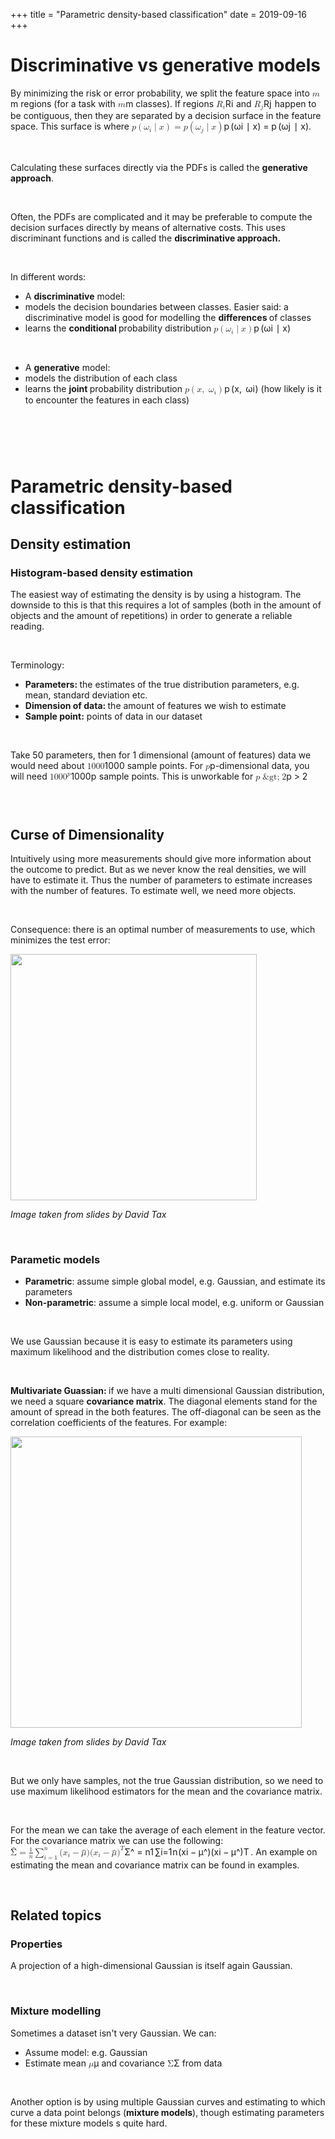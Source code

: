 +++
title = "Parametric density-based classification"
date = 2019-09-16
+++
<h1 id="discriminative-vs-generative-models"><span>Discriminative vs generative models</span></h1><p><span style="background-color: transparent;">By minimizing the risk or error probability, we split the feature space into <span class="ql-formula" data-value="m">﻿<span contenteditable="false"><span class="katex"><span class="katex-mathml"><math><semantics><mrow><mi>m</mi></mrow><annotation encoding="application/x-tex">m</annotation></semantics></math></span><span class="katex-html" aria-hidden="true"><span class="base"><span class="strut" style="height: 0.43056em; vertical-align: 0em;"></span><span class="mord mathdefault">m</span></span></span></span></span>﻿</span> regions (for a task with <span class="ql-formula" data-value="m">﻿<span contenteditable="false"><span class="katex"><span class="katex-mathml"><math><semantics><mrow><mi>m</mi></mrow><annotation encoding="application/x-tex">m</annotation></semantics></math></span><span class="katex-html" aria-hidden="true"><span class="base"><span class="strut" style="height: 0.43056em; vertical-align: 0em;"></span><span class="mord mathdefault">m</span></span></span></span></span>﻿</span> classes). If regions <span class="ql-formula" data-value="R_i">﻿<span contenteditable="false"><span class="katex"><span class="katex-mathml"><math><semantics><mrow><msub><mi>R</mi><mi>i</mi></msub></mrow><annotation encoding="application/x-tex">R_i</annotation></semantics></math></span><span class="katex-html" aria-hidden="true"><span class="base"><span class="strut" style="height: 0.83333em; vertical-align: -0.15em;"></span><span class="mord"><span style="margin-right: 0.00773em;" class="mord mathdefault">R</span><span class="msupsub"><span class="vlist-t vlist-t2"><span class="vlist-r"><span class="vlist" style="height: 0.31166399999999994em;"><span class="" style="top: -2.5500000000000003em; margin-left: -0.00773em; margin-right: 0.05em;"><span class="pstrut" style="height: 2.7em;"></span><span class="sizing reset-size6 size3 mtight"><span class="mord mathdefault mtight">i</span></span></span></span><span class="vlist-s">​</span></span><span class="vlist-r"><span class="vlist" style="height: 0.15em;"><span class=""></span></span></span></span></span></span></span></span></span></span>﻿</span> and <span class="ql-formula" data-value="R_j">﻿<span contenteditable="false"><span class="katex"><span class="katex-mathml"><math><semantics><mrow><msub><mi>R</mi><mi>j</mi></msub></mrow><annotation encoding="application/x-tex">R_j</annotation></semantics></math></span><span class="katex-html" aria-hidden="true"><span class="base"><span class="strut" style="height: 0.969438em; vertical-align: -0.286108em;"></span><span class="mord"><span style="margin-right: 0.00773em;" class="mord mathdefault">R</span><span class="msupsub"><span class="vlist-t vlist-t2"><span class="vlist-r"><span class="vlist" style="height: 0.311664em;"><span class="" style="top: -2.5500000000000003em; margin-left: -0.00773em; margin-right: 0.05em;"><span class="pstrut" style="height: 2.7em;"></span><span class="sizing reset-size6 size3 mtight"><span style="margin-right: 0.05724em;" class="mord mathdefault mtight">j</span></span></span></span><span class="vlist-s">​</span></span><span class="vlist-r"><span class="vlist" style="height: 0.286108em;"><span class=""></span></span></span></span></span></span></span></span></span></span>﻿</span> happen to be </span><span>contiguous</span><span style="background-color: transparent;">, then they are separated by a decision surface in the feature space. This surface is where </span><span><span class="ql-formula" data-value="p\left(\omega_i\mid x\right)=p\left(\omega_j\mid x\right)">﻿<span contenteditable="false"><span class="katex"><span class="katex-mathml"><math><semantics><mrow><mi>p</mi><mrow><mo fence="true">(</mo><msub><mi>ω</mi><mi>i</mi></msub><mo>∣</mo><mi>x</mi><mo fence="true">)</mo></mrow><mo>=</mo><mi>p</mi><mrow><mo fence="true">(</mo><msub><mi>ω</mi><mi>j</mi></msub><mo>∣</mo><mi>x</mi><mo fence="true">)</mo></mrow></mrow><annotation encoding="application/x-tex">p\left(\omega_i\mid x\right)=p\left(\omega_j\mid x\right)</annotation></semantics></math></span><span class="katex-html" aria-hidden="true"><span class="base"><span class="strut" style="height: 1em; vertical-align: -0.25em;"></span><span class="mord mathdefault">p</span><span class="mspace" style="margin-right: 0.16666666666666666em;"></span><span class="minner"><span class="mopen delimcenter" style="top: 0em;">(</span><span class="mord"><span style="margin-right: 0.03588em;" class="mord mathdefault">ω</span><span class="msupsub"><span class="vlist-t vlist-t2"><span class="vlist-r"><span class="vlist" style="height: 0.31166399999999994em;"><span class="" style="top: -2.5500000000000003em; margin-left: -0.03588em; margin-right: 0.05em;"><span class="pstrut" style="height: 2.7em;"></span><span class="sizing reset-size6 size3 mtight"><span class="mord mathdefault mtight">i</span></span></span></span><span class="vlist-s">​</span></span><span class="vlist-r"><span class="vlist" style="height: 0.15em;"><span class=""></span></span></span></span></span></span><span class="mspace" style="margin-right: 0.2777777777777778em;"></span><span class="mrel">∣</span><span class="mspace" style="margin-right: 0.2777777777777778em;"></span><span class="mord mathdefault">x</span><span class="mclose delimcenter" style="top: 0em;">)</span></span><span class="mspace" style="margin-right: 0.2777777777777778em;"></span><span class="mrel">=</span><span class="mspace" style="margin-right: 0.2777777777777778em;"></span></span><span class="base"><span class="strut" style="height: 1.036108em; vertical-align: -0.286108em;"></span><span class="mord mathdefault">p</span><span class="mspace" style="margin-right: 0.16666666666666666em;"></span><span class="minner"><span class="mopen delimcenter" style="top: 0em;">(</span><span class="mord"><span style="margin-right: 0.03588em;" class="mord mathdefault">ω</span><span class="msupsub"><span class="vlist-t vlist-t2"><span class="vlist-r"><span class="vlist" style="height: 0.311664em;"><span class="" style="top: -2.5500000000000003em; margin-left: -0.03588em; margin-right: 0.05em;"><span class="pstrut" style="height: 2.7em;"></span><span class="sizing reset-size6 size3 mtight"><span style="margin-right: 0.05724em;" class="mord mathdefault mtight">j</span></span></span></span><span class="vlist-s">​</span></span><span class="vlist-r"><span class="vlist" style="height: 0.286108em;"><span class=""></span></span></span></span></span></span><span class="mspace" style="margin-right: 0.2777777777777778em;"></span><span class="mrel">∣</span><span class="mspace" style="margin-right: 0.2777777777777778em;"></span><span class="mord mathdefault">x</span><span class="mclose delimcenter" style="top: 0em;">)</span></span></span></span></span></span>﻿</span>.</span></p><p><br></p><p><span style="background-color: transparent;">Calculating these surfaces directly via the </span><span>PDFs </span><span style="background-color: transparent;">is called the </span><strong style="background-color: transparent;">generative approach</strong><span style="background-color: transparent;">.</span></p><p><br></p><p><span style="background-color: transparent;">Often, the PDFs are complicated and it may be preferable to compute the decision surfaces directly by means of alternative costs. This uses discriminant functions and is called the </span><strong style="background-color: transparent;">discriminative approach.</strong></p><p><br></p><p><span>In different words:</span></p><ul><li><span>A </span><strong>discriminative</strong><span> model:</span></li><li class="ql-indent-1"><span>models the decision boundaries between classes. Easier said: a discriminative model is good for modelling the </span><strong>differences </strong><span>of classes</span></li><li class="ql-indent-1"><span>learns the </span><strong>conditional </strong><span>probability distribution <span class="ql-formula" data-value="p\left(\omega_i\mid x\right)">﻿<span contenteditable="false"><span class="katex"><span class="katex-mathml"><math><semantics><mrow><mi>p</mi><mrow><mo fence="true">(</mo><msub><mi>ω</mi><mi>i</mi></msub><mo>∣</mo><mi>x</mi><mo fence="true">)</mo></mrow></mrow><annotation encoding="application/x-tex">p\left(\omega_i\mid x\right)</annotation></semantics></math></span><span class="katex-html" aria-hidden="true"><span class="base"><span class="strut" style="height: 1em; vertical-align: -0.25em;"></span><span class="mord mathdefault">p</span><span class="mspace" style="margin-right: 0.16666666666666666em;"></span><span class="minner"><span class="mopen delimcenter" style="top: 0em;">(</span><span class="mord"><span style="margin-right: 0.03588em;" class="mord mathdefault">ω</span><span class="msupsub"><span class="vlist-t vlist-t2"><span class="vlist-r"><span class="vlist" style="height: 0.31166399999999994em;"><span class="" style="top: -2.5500000000000003em; margin-left: -0.03588em; margin-right: 0.05em;"><span class="pstrut" style="height: 2.7em;"></span><span class="sizing reset-size6 size3 mtight"><span class="mord mathdefault mtight">i</span></span></span></span><span class="vlist-s">​</span></span><span class="vlist-r"><span class="vlist" style="height: 0.15em;"><span class=""></span></span></span></span></span></span><span class="mspace" style="margin-right: 0.2777777777777778em;"></span><span class="mrel">∣</span><span class="mspace" style="margin-right: 0.2777777777777778em;"></span><span class="mord mathdefault">x</span><span class="mclose delimcenter" style="top: 0em;">)</span></span></span></span></span></span>﻿</span></span></li></ul><p><br></p><ul><li><span>A </span><strong>generative</strong><span> model:</span></li><li class="ql-indent-1"><span>models the distribution of each class</span></li><li class="ql-indent-1"><span>learns the </span><strong>joint </strong><span>probability distribution <span class="ql-formula" data-value="p\left(x,\ \omega_i\right)">﻿<span contenteditable="false"><span class="katex"><span class="katex-mathml"><math><semantics><mrow><mi>p</mi><mrow><mo fence="true">(</mo><mi>x</mi><mo separator="true">,</mo><mtext>&nbsp;</mtext><msub><mi>ω</mi><mi>i</mi></msub><mo fence="true">)</mo></mrow></mrow><annotation encoding="application/x-tex">p\left(x,\ \omega_i\right)</annotation></semantics></math></span><span class="katex-html" aria-hidden="true"><span class="base"><span class="strut" style="height: 1em; vertical-align: -0.25em;"></span><span class="mord mathdefault">p</span><span class="mspace" style="margin-right: 0.16666666666666666em;"></span><span class="minner"><span class="mopen delimcenter" style="top: 0em;">(</span><span class="mord mathdefault">x</span><span class="mpunct">,</span><span class="mspace" style="margin-right: 0.16666666666666666em;"></span><span class="mspace">&nbsp;</span><span class="mord"><span style="margin-right: 0.03588em;" class="mord mathdefault">ω</span><span class="msupsub"><span class="vlist-t vlist-t2"><span class="vlist-r"><span class="vlist" style="height: 0.31166399999999994em;"><span class="" style="top: -2.5500000000000003em; margin-left: -0.03588em; margin-right: 0.05em;"><span class="pstrut" style="height: 2.7em;"></span><span class="sizing reset-size6 size3 mtight"><span class="mord mathdefault mtight">i</span></span></span></span><span class="vlist-s">​</span></span><span class="vlist-r"><span class="vlist" style="height: 0.15em;"><span class=""></span></span></span></span></span></span><span class="mclose delimcenter" style="top: 0em;">)</span></span></span></span></span></span>﻿</span> (how likely is it to encounter the features in each class)</span></li></ul><h1 id=""><br></h1><h1 id="parametric-density-based-classification"><span style="background-color: transparent;">Parametric density-based classification</span></h1><h2 id="density-estimation"><span>Density estimation</span></h2><h3 id="histogram-based-density-estimation">Histogram-based density estimation</h3><p>The easiest way of estimating the density is by using a histogram. The downside to this is that this requires a lot of samples (both in the amount of objects and the amount of repetitions) in order to generate a reliable reading.</p><p><br></p><p>Terminology:</p><ul><li><strong>Parameters: </strong>the estimates of the true distribution parameters, e.g. mean, standard deviation etc.</li><li><strong>Dimension of data: </strong>the amount of features we wish to estimate</li><li><strong>Sample point:</strong> points of data in our dataset</li></ul><p><br></p><p>Take 50 parameters, then for 1 dimensional (amount of features) data we would need about <span class="ql-formula" data-value="1000">﻿<span contenteditable="false"><span class="katex"><span class="katex-mathml"><math><semantics><mrow><mn>1000</mn></mrow><annotation encoding="application/x-tex">1000</annotation></semantics></math></span><span class="katex-html" aria-hidden="true"><span class="base"><span class="strut" style="height: 0.64444em; vertical-align: 0em;"></span><span class="mord">1</span><span class="mord">0</span><span class="mord">0</span><span class="mord">0</span></span></span></span></span>﻿</span> sample points. For <span class="ql-formula" data-value="p">﻿<span contenteditable="false"><span class="katex"><span class="katex-mathml"><math><semantics><mrow><mi>p</mi></mrow><annotation encoding="application/x-tex">p</annotation></semantics></math></span><span class="katex-html" aria-hidden="true"><span class="base"><span class="strut" style="height: 0.625em; vertical-align: -0.19444em;"></span><span class="mord mathdefault">p</span></span></span></span></span>﻿</span>-dimensional data, you will need <span class="ql-formula" data-value="1000^p">﻿<span contenteditable="false"><span class="katex"><span class="katex-mathml"><math><semantics><mrow><mn>100</mn><msup><mn>0</mn><mi>p</mi></msup></mrow><annotation encoding="application/x-tex">1000^p</annotation></semantics></math></span><span class="katex-html" aria-hidden="true"><span class="base"><span class="strut" style="height: 0.664392em; vertical-align: 0em;"></span><span class="mord">1</span><span class="mord">0</span><span class="mord">0</span><span class="mord"><span class="mord">0</span><span class="msupsub"><span class="vlist-t"><span class="vlist-r"><span class="vlist" style="height: 0.664392em;"><span class="" style="top: -3.063em; margin-right: 0.05em;"><span class="pstrut" style="height: 2.7em;"></span><span class="sizing reset-size6 size3 mtight"><span class="mord mathdefault mtight">p</span></span></span></span></span></span></span></span></span></span></span></span>﻿</span> sample points. This is unworkable for <span class="ql-formula" data-value="p>2">﻿<span contenteditable="false"><span class="katex"><span class="katex-mathml"><math><semantics><mrow><mi>p</mi><mo>&amp;gt;</mo><mn>2</mn></mrow><annotation encoding="application/x-tex">p&amp;gt;2</annotation></semantics></math></span><span class="katex-html" aria-hidden="true"><span class="base"><span class="strut" style="height: 0.7335400000000001em; vertical-align: -0.19444em;"></span><span class="mord mathdefault">p</span><span class="mspace" style="margin-right: 0.2777777777777778em;"></span><span class="mrel">&gt;</span><span class="mspace" style="margin-right: 0.2777777777777778em;"></span></span><span class="base"><span class="strut" style="height: 0.64444em; vertical-align: 0em;"></span><span class="mord">2</span></span></span></span></span>﻿</span> </p><h3 id=""><br></h3><h2 id="curse-of-dimensionality">Curse of Dimensionality</h2><p>Intuitively using more measurements should give more information about the outcome to predict. But as we never know the real densities, we will have to estimate it. Thus the number of parameters to estimate increases with the number of features. To estimate well, we need more objects.</p><p><br></p><p>Consequence: there is an optimal number of measurements to use, which minimizes the test error:</p><p><img src="https://i.imgur.com/0WbvPoK.png" width="394"></p><p><em>Image taken from slides by David Tax</em></p><p><br></p><h3 id="parametic-models">Parametic models</h3><ul><li><strong>Parametric</strong>: assume simple global model, e.g. Gaussian, and estimate its parameters</li><li><strong>Non-parametric</strong>: assume a simple local model, e.g. uniform or Gaussian</li></ul><p><br></p><p>We use Gaussian because it is easy to estimate its parameters using maximum likelihood and the distribution comes close to reality.</p><p><br></p><p><strong>Multivariate Guassian: </strong>if we have a multi dimensional Gaussian distribution, we need a square <strong>covariance matrix</strong>. The diagonal elements stand for the amount of spread in the both features. The off-diagonal can be seen as the correlation coefficients of the features. For example:</p><p><img src="https://i.imgur.com/muDlRso.png" width="466"></p><p><em>Image taken from slides by David Tax</em></p><p><br></p><p>But we only have samples, not the true Gaussian distribution, so we need to use maximum likelihood estimators for the mean and the covariance matrix.</p><p><br></p><div style="white-space: normal;" class="markdown-body"><p>For the mean we can take the average of each element in the feature vector. For the covariance matrix we can use the following: <span class="katex"><span class="katex-mathml"><math xmlns="http://www.w3.org/1998/Math/MathML"><semantics><mrow><mover accent="true"><mi mathvariant="normal">Σ</mi><mo>^</mo></mover><mo>=</mo><mfrac><mn>1</mn><mi>n</mi></mfrac><msubsup><mo>∑</mo><mrow><mi>i</mi><mo>=</mo><mn>1</mn></mrow><mi>n</mi></msubsup><mo stretchy="false">(</mo><msub><mi>x</mi><mi>i</mi></msub><mo>−</mo><mover accent="true"><mi>μ</mi><mo>^</mo></mover><mo stretchy="false">)</mo><mo stretchy="false">(</mo><msub><mi>x</mi><mi>i</mi></msub><mo>−</mo><mover accent="true"><mi>μ</mi><mo>^</mo></mover><msup><mo stretchy="false">)</mo><mi>T</mi></msup></mrow><annotation encoding="application/x-tex">\hat{\Sigma}={1\over n}\sum_{i=1}^n (x_i-\hat{\mu})(x_i-\hat{\mu})^T</annotation></semantics></math></span><span class="katex-html" aria-hidden="true"><span class="base"><span class="strut" style="height:0.9467699999999999em;vertical-align:0em;"></span><span class="mord accent"><span class="vlist-t"><span class="vlist-r"><span class="vlist" style="height:0.9467699999999999em;"><span style="top:-3em;"><span class="pstrut" style="height:3em;"></span><span class="mord"><span class="mord">Σ</span></span></span><span style="top:-3.25233em;"><span class="pstrut" style="height:3em;"></span><span class="accent-body" style="left:-0.25em;">^</span></span></span></span></span></span><span class="mspace" style="margin-right:0.2777777777777778em;"></span><span class="mrel">=</span><span class="mspace" style="margin-right:0.2777777777777778em;"></span></span><span class="base"><span class="strut" style="height:1.190108em;vertical-align:-0.345em;"></span><span class="mord"><span class="mord"><span class="mopen nulldelimiter"></span><span class="mfrac"><span class="vlist-t vlist-t2"><span class="vlist-r"><span class="vlist" style="height:0.845108em;"><span style="top:-2.6550000000000002em;"><span class="pstrut" style="height:3em;"></span><span class="sizing reset-size6 size3 mtight"><span class="mord mtight"><span class="mord mathdefault mtight">n</span></span></span></span><span style="top:-3.23em;"><span class="pstrut" style="height:3em;"></span><span class="frac-line" style="border-bottom-width:0.04em;"></span></span><span style="top:-3.394em;"><span class="pstrut" style="height:3em;"></span><span class="sizing reset-size6 size3 mtight"><span class="mord mtight"><span class="mord mtight">1</span></span></span></span></span><span class="vlist-s">​</span></span><span class="vlist-r"><span class="vlist" style="height:0.345em;"><span></span></span></span></span></span><span class="mclose nulldelimiter"></span></span></span><span class="mspace" style="margin-right:0.16666666666666666em;"></span><span class="mop"><span class="mop op-symbol small-op" style="position:relative;top:-0.0000050000000000050004em;">∑</span><span class="msupsub"><span class="vlist-t vlist-t2"><span class="vlist-r"><span class="vlist" style="height:0.804292em;"><span style="top:-2.40029em;margin-left:0em;margin-right:0.05em;"><span class="pstrut" style="height:2.7em;"></span><span class="sizing reset-size6 size3 mtight"><span class="mord mtight"><span class="mord mathdefault mtight">i</span><span class="mrel mtight">=</span><span class="mord mtight">1</span></span></span></span><span style="top:-3.2029em;margin-right:0.05em;"><span class="pstrut" style="height:2.7em;"></span><span class="sizing reset-size6 size3 mtight"><span class="mord mathdefault mtight">n</span></span></span></span><span class="vlist-s">​</span></span><span class="vlist-r"><span class="vlist" style="height:0.29971000000000003em;"><span></span></span></span></span></span></span><span class="mopen">(</span><span class="mord"><span class="mord mathdefault">x</span><span class="msupsub"><span class="vlist-t vlist-t2"><span class="vlist-r"><span class="vlist" style="height:0.31166399999999994em;"><span style="top:-2.5500000000000003em;margin-left:0em;margin-right:0.05em;"><span class="pstrut" style="height:2.7em;"></span><span class="sizing reset-size6 size3 mtight"><span class="mord mathdefault mtight">i</span></span></span></span><span class="vlist-s">​</span></span><span class="vlist-r"><span class="vlist" style="height:0.15em;"><span></span></span></span></span></span></span><span class="mspace" style="margin-right:0.2222222222222222em;"></span><span class="mbin">−</span><span class="mspace" style="margin-right:0.2222222222222222em;"></span></span><span class="base"><span class="strut" style="height:1em;vertical-align:-0.25em;"></span><span class="mord accent"><span class="vlist-t vlist-t2"><span class="vlist-r"><span class="vlist" style="height:0.69444em;"><span style="top:-3em;"><span class="pstrut" style="height:3em;"></span><span class="mord"><span class="mord mathdefault">μ</span></span></span><span style="top:-3em;"><span class="pstrut" style="height:3em;"></span><span class="accent-body" style="left:-0.22222em;">^</span></span></span><span class="vlist-s">​</span></span><span class="vlist-r"><span class="vlist" style="height:0.19444em;"><span></span></span></span></span></span><span class="mclose">)</span><span class="mopen">(</span><span class="mord"><span class="mord mathdefault">x</span><span class="msupsub"><span class="vlist-t vlist-t2"><span class="vlist-r"><span class="vlist" style="height:0.31166399999999994em;"><span style="top:-2.5500000000000003em;margin-left:0em;margin-right:0.05em;"><span class="pstrut" style="height:2.7em;"></span><span class="sizing reset-size6 size3 mtight"><span class="mord mathdefault mtight">i</span></span></span></span><span class="vlist-s">​</span></span><span class="vlist-r"><span class="vlist" style="height:0.15em;"><span></span></span></span></span></span></span><span class="mspace" style="margin-right:0.2222222222222222em;"></span><span class="mbin">−</span><span class="mspace" style="margin-right:0.2222222222222222em;"></span></span><span class="base"><span class="strut" style="height:1.0913309999999998em;vertical-align:-0.25em;"></span><span class="mord accent"><span class="vlist-t vlist-t2"><span class="vlist-r"><span class="vlist" style="height:0.69444em;"><span style="top:-3em;"><span class="pstrut" style="height:3em;"></span><span class="mord"><span class="mord mathdefault">μ</span></span></span><span style="top:-3em;"><span class="pstrut" style="height:3em;"></span><span class="accent-body" style="left:-0.22222em;">^</span></span></span><span class="vlist-s">​</span></span><span class="vlist-r"><span class="vlist" style="height:0.19444em;"><span></span></span></span></span></span><span class="mclose"><span class="mclose">)</span><span class="msupsub"><span class="vlist-t"><span class="vlist-r"><span class="vlist" style="height:0.8413309999999999em;"><span style="top:-3.063em;margin-right:0.05em;"><span class="pstrut" style="height:2.7em;"></span><span class="sizing reset-size6 size3 mtight"><span class="mord mathdefault mtight" style="margin-right:0.13889em;">T</span></span></span></span></span></span></span></span></span></span></span>. An example on estimating the mean and covariance matrix can be found in examples.</p>
</div><p><br></p><h2 id="related-topics">Related topics</h2><h3 id="properties">Properties</h3><p>A projection of a high-dimensional Gaussian is itself again Gaussian.</p><p><br></p><h3 id="mixture-modelling">Mixture modelling</h3><p>Sometimes a dataset isn't very Gaussian. We can:</p><ul><li>Assume model: e.g. Gaussian</li><li>Estimate mean <span class="ql-formula" data-value="\mu">﻿<span contenteditable="false"><span class="katex"><span class="katex-mathml"><math><semantics><mrow><mi>μ</mi></mrow><annotation encoding="application/x-tex">\mu</annotation></semantics></math></span><span class="katex-html" aria-hidden="true"><span class="base"><span class="strut" style="height: 0.625em; vertical-align: -0.19444em;"></span><span class="mord mathdefault">μ</span></span></span></span></span>﻿</span> and covariance <span class="ql-formula" data-value="\Sigma">﻿<span contenteditable="false"><span class="katex"><span class="katex-mathml"><math><semantics><mrow><mi mathvariant="normal">Σ</mi></mrow><annotation encoding="application/x-tex">\Sigma</annotation></semantics></math></span><span class="katex-html" aria-hidden="true"><span class="base"><span class="strut" style="height: 0.68333em; vertical-align: 0em;"></span><span class="mord">Σ</span></span></span></span></span>﻿</span> from data</li></ul><p><br></p><p>Another option is by using multiple Gaussian curves and estimating to which curve a data point belongs (<strong>mixture models</strong>), though estimating parameters for these mixture models s quite hard.</p>